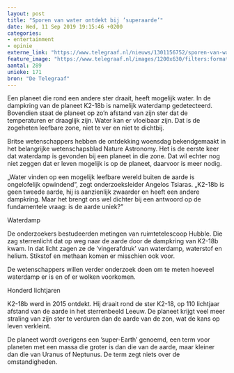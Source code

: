 ```yaml
---
layout: post
title: "Sporen van water ontdekt bij ’superaarde’"
date: Wed, 11 Sep 2019 19:15:46 +0200
categories: 
- entertainment 
- opinie 
externe_link: "https://www.telegraaf.nl/nieuws/1301156752/sporen-van-water-ontdekt-bij-superaarde"
feature_image: "https://www.telegraaf.nl/images/1200x630/filters:format(jpeg):quality(80)/cdn-kiosk-api.telegraaf.nl/da2dfd46-d4b7-11e9-810a-0218eaf05005.jpg"
aantal: 289
unieke: 171
bron: "De Telegraaf"
---
```


<p class="intro">Een planeet die rond een andere ster draait, heeft mogelijk water. In de dampkring van de planeet K2-18b is namelijk waterdamp gedetecteerd. Bovendien staat de planeet op zo’n afstand van zijn ster dat de temperaturen er draaglijk zijn. Water kan er vloeibaar zijn. Dat is de zogeheten leefbare zone, niet te ver en niet te dichtbij.</p> <p>Britse wetenschappers hebben de ontdekking woensdag bekendgemaakt in het belangrijke wetenschapsblad Nature Astronomy. Het is de eerste keer dat waterdamp is gevonden bij een planeet in die zone. Dat wil echter nog niet zeggen dat er leven mogelijk is op de planeet, daarvoor is meer nodig.</p><p>„Water vinden op een mogelijk leefbare wereld buiten de aarde is ongelofelijk opwindend”, zegt onderzoeksleider Angelos Tsiaras. „K2-18b is geen tweede aarde, hij is aanzienlijk zwaarder en heeft een andere dampkring. Maar het brengt ons wel dichter bij een antwoord op de fundamentele vraag: is de aarde uniek?”</p><p>Waterdamp</p><p>De onderzoekers bestudeerden metingen van ruimtetelescoop Hubble. Die zag sterrenlicht dat op weg naar de aarde door de dampkring van K2-18b kwam. In dat licht zagen ze de ’vingerafdruk’ van waterdamp, waterstof en helium. Stikstof en methaan komen er misschien ook voor.</p><p>De wetenschappers willen verder onderzoek doen om te meten hoeveel waterdamp er is en of er wolken voorkomen.</p><p>Honderd lichtjaren</p><p>K2-18b werd in 2015 ontdekt. Hij draait rond de ster K2-18, op 110 lichtjaar afstand van de aarde in het sterrenbeeld Leeuw. De planeet krijgt veel meer straling van zijn ster te verduren dan de aarde van de zon, wat de kans op leven verkleint.</p><p>De planeet wordt overigens een ’super-Earth’ genoemd, een term voor planeten met een massa die groter is dan die van de aarde, maar kleiner dan die van Uranus of Neptunus. De term zegt niets over de omstandigheden.</p>
